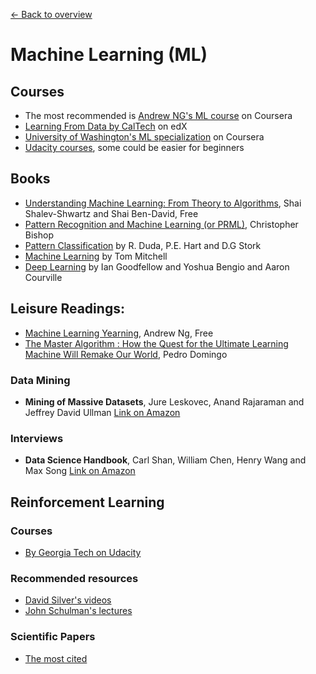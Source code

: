 [← Back to overview](../../../)

# Machine Learning (ML)

## Courses
* The most recommended is [Andrew NG's ML course](https://www.coursera.org/learn/machine-learning) on Coursera
* [Learning From Data by CalTech](https://www.edx.org/course/learning-data-introductory-machine-caltechx-cs1156x-0) on edX
* [University of Washington's ML specialization](https://www.coursera.org/specializations/machine-learning) on Coursera
* [Udacity courses](https://www.udacity.com/courses/machine-learning), some could be easier for beginners

## Books
* [Understanding Machine Learning: From Theory to Algorithms](http://www.cs.huji.ac.il/~shais/UnderstandingMachineLearning/), Shai Shalev-Shwartz and Shai Ben-David, Free
* [Pattern Recognition and Machine Learning (or PRML)](https://www.amazon.com/s/ref=nb_sb_noss?url=search-alias%3Dstripbooks&field-keywords=pattern+recognition+and+machine+learning), Christopher Bishop
* [Pattern Classification](https://www.amazon.com/Pattern-Classification-Pt-1-Richard-Duda/dp/0471056693/ref=sr_1_1?s=books&ie=UTF8&qid=1470185816&sr=1-1&keywords=duda+and+hart) by R. Duda, P.E. Hart and D.G Stork
* [Machine Learning](https://www.amazon.com/Machine-Learning-Tom-M-Mitchell/dp/0070428077/ref=sr_1_1?s=books&ie=UTF8&qid=1470186644&sr=1-1&keywords=machine+learning+tom+mitchell) by Tom Mitchell
* [Deep Learning](http://www.deeplearningbook.org/) by Ian Goodfellow and Yoshua Bengio and Aaron Courville

## Leisure Readings:
* [Machine Learning Yearning](http://www.mlyearning.org/), Andrew Ng, Free
* [The Master Algorithm : How the Quest for the Ultimate Learning Machine Will Remake Our World](https://www.amazon.com/Master-Algorithm-Ultimate-Learning-Machine/dp/0465065708/ref=sr_1_1?s=books&ie=UTF8&qid=1470187436&sr=1-1&keywords=The+master+algorithm), Pedro Domingo 


### Data Mining
* **Mining of Massive Datasets**, Jure Leskovec,‎ Anand Rajaraman and‎ Jeffrey David Ullman [Link on Amazon](https://www.amazon.com/Mining-Massive-Datasets-Jure-Leskovec/dp/1107077230/ref=sr_1_1?s=books&ie=UTF8&qid=1512005007&sr=1-1&keywords=Mining+of+massive+datasets)

### Interviews
* **Data Science Handbook**, Carl Shan,‎ William Chen,‎ Henry Wang and‎ Max Song [Link on Amazon](https://www.amazon.com/Data-Science-Handbook-Insights-Scientists/dp/0692434879/ref=sr_1_1?s=books&ie=UTF8&qid=1512005133&sr=1-1&keywords=Data+Science+Handbook)

## Reinforcement Learning

### Courses
* [By Georgia Tech on Udacity](https://www.udacity.com/course/reinforcement-learning--ud600)

### Recommended resources
* [David Silver's videos](http://rll.berkeley.edu/deeprlcourse/)
* [John Schulman's lectures](http://joschu.net/)

### Scientific Papers
* [The most cited](https://github.com/terryum/awesome-deep-learning-papers#reinforcement-learning--robotics)


